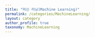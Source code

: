 ```yaml
---
title: "머신 러닝(Machine Learning)"
permalink: /categories/MachineLearning/
layout: category
author_profile: true
taxonomy: MachineLearning
---
```

